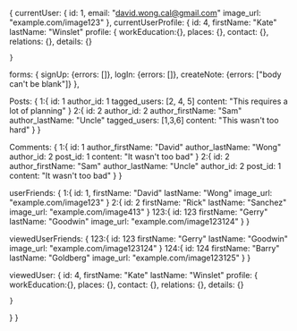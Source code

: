 {
  currentUser: {
    id: 1,
    email: "david.wong.cal@gmail.com"
    image_url: "example.com/image123"
  },
  currentUserProfile: {
    id: 4,
    firstName: "Kate"
    lastName: "Winslet"
    profile: {
      workEducation:{},
      places: {},
      contact: {},
      relations: {},
      details: {}

    }
  forms: {
    signUp: {errors: []},
    logIn: {errors: []},
    createNote: {errors: ["body can't be blank"]}
  },

  Posts: {
    1:{
      id: 1
      author_id: 1
      tagged_users: [2, 4, 5]
      content: "This requires a lot of planning"
    }
    2:{
      id: 2
      author_id: 2
      author_firstName: "Sam"
      author_lastName: "Uncle"
      tagged_users: [1,3,6]
      content: "This wasn't too hard"
    }
  }

  Comments: {
    1:{
      id: 1
      author_firstName: "David"
      author_lastName: "Wong"
      author_id: 2
      post_id: 1
      content: "It wasn't too bad"
    }
    2:{
      id: 2
      author_firstName: "Sam"
      author_lastName: "Uncle"
      author_id: 2
      post_id: 1
      content: "It wasn't too bad"
    }
  }

  userFriends: {
    1:{
      id: 1,
      firstName: "David"
      lastName: "Wong"
      image_url: "example.com/image123"
    }
    2:{
      id: 2
      firstName: "Rick"
      lastName: "Sanchez"
      image_url: "example.com/image413"
    }
    123:{
      id: 123
      firstName: "Gerry"
      lastName: "Goodwin"
      image_url: "example.com/image123124"
    }
  }

  viewedUserFriends: {
    123:{
      id: 123
      firstName: "Gerry"
      lastName: "Goodwin"
      image_url: "example.com/image123124"
    }
    124:{
      id: 124
      firstName: "Barry"
      lastName: "Goldberg"
      image_url: "example.com/image123125"
    }
  }

  viewedUser: {
    id: 4,
    firstName: "Kate"
    lastName: "Winslet"
    profile: {
      workEducation:{},
      places: {},
      contact: {},
      relations: {},
      details: {}

    }


  }
}
